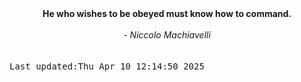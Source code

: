 
<div align="center"><b><span>He who wishes to be obeyed must know how to command.</span></b><br><br><i> - Niccolo Machiavelli</i></div>
<br><br><kbd>Last updated:Thu Apr 10 12:14:50 2025</kbd>